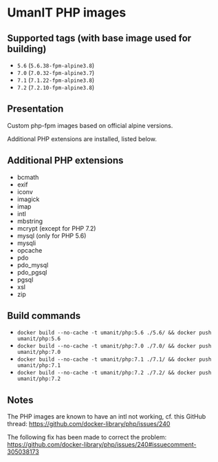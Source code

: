 # UmanIT PHP images

## Supported tags (with base image used for building)
* `5.6` (`5.6.38-fpm-alpine3.8`)
* `7.0` (`7.0.32-fpm-alpine3.7`)
* `7.1` (`7.1.22-fpm-alpine3.8`)
* `7.2` (`7.2.10-fpm-alpine3.8`)

## Presentation
Custom php-fpm images based on official alpine versions.

Additional PHP extensions are installed, listed below.

## Additional PHP extensions
* bcmath
* exif
* iconv
* imagick
* imap
* intl
* mbstring
* mcrypt (except for PHP 7.2)
* mysql (only for PHP 5.6)
* mysqli
* opcache
* pdo
* pdo_mysql
* pdo_pgsql
* pgsql
* xsl
* zip

## Build commands
* `docker build --no-cache -t umanit/php:5.6 ./5.6/ && docker push umanit/php:5.6`
* `docker build --no-cache -t umanit/php:7.0 ./7.0/ && docker push umanit/php:7.0`
* `docker build --no-cache -t umanit/php:7.1 ./7.1/ && docker push umanit/php:7.1`
* `docker build --no-cache -t umanit/php:7.2 ./7.2/ && docker push umanit/php:7.2`

## Notes
The PHP images are known to have an intl not working, cf. this GitHub thread: https://github.com/docker-library/php/issues/240

The following fix has been made to correct the problem: https://github.com/docker-library/php/issues/240#issuecomment-305038173
